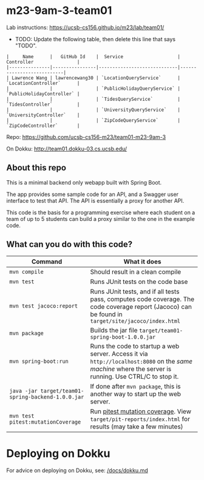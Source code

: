 # m23-9am-3-team01

Lab instructions: <https://ucsb-cs156.github.io/m23/lab/team01/>

* TODO: Update the following table, then delete this line that says "TODO".

```
|     Name      |   GitHub Id    |  Service                    | Controller                |
|---------------|----------------|-----------------------------|---------------------------| 
| Lawrence Wang | lawrencewang30 | `LocationQueryService`      | `LocationController`      |   
|               |                | `PublicHolidayQueryService` | `PublicHolidayController` |   
|               |                | `TidesQueryService`         | `TidesController`         |   
|               |                | `UniversityQueryService`    | `UniversityController`    |
|               |                | `ZipCodeQueryService`       | `ZipCodeController`       |
```

Repo: https://github.com/ucsb-cs156-m23/team01-m23-9am-3

On Dokku: http://team01.dokku-03.cs.ucsb.edu/

## About this repo

This is a minimal backend only webapp built with Spring Boot.

The app provides some sample code for an API, and a Swagger user interface
to test that API.  The API is essentially a proxy for another API.

This code is the basis for a programming exercise where each student on a
team of up to 5 students can build a proxy similar to the one in the example code.

## What can you do with this code?

| Command | What it does   |
|----------|---------------------------------------|
| `mvn compile` | Should result in a clean compile |
| `mvn test` | Runs JUnit tests on the code base |
| `mvn test jacoco:report` | Runs JUnit tests, and if all tests pass, computes code coverage.  The code coverage report (Jacoco) can be found in `target/site/jacoco/index.html` |
| `mvn package` | Builds the jar file `target/team01-spring-boot-1.0.0.jar` |
| `mvn spring-boot:run` | Runs the code to startup a web server.  Access it via `http://localhost:8080` on the *same machine* where the server is running.  Use CTRL/C to stop it. |
| `java -jar target/team01-spring-backend-1.0.0.jar` | If done after `mvn package`, this is another way to start up the web server.|
| `mvn test pitest:mutationCoverage` | Run [pitest mutation coverage](https://pitest.org).  View `target/pit-reports/index.html` for results (may take a few minutes)|

# Deploying on Dokku

For advice on deploying on Dokku, see: [/docs/dokku.md](/docs/dokku.md)


